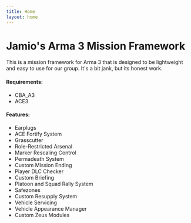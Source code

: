 ```yaml
---
title: Home
layout: home
---
```


# Jamio's Arma 3 Mission Framework

This is a mission framework for Arma 3 that is designed to be lightweight and easy to use for our group. It's a bit jank, but its honest work.


#### Requirements:

*   CBA_A3
*   ACE3

#### Features:

*  Earplugs
*  ACE Fortify System
*  Grasscutter
*  Role-Restricted Arsenal
*  Marker Rescaling Control
*  Permadeath System
*  Custom Mission Ending
*  Player DLC Checker
*  Custom Briefing
*  Platoon and Squad Rally System
*  Safezones
*  Custom Resupply System
*  Vehicle Servicing
*  Vehicle Appearance Manager
*  Custom Zeus Modules

